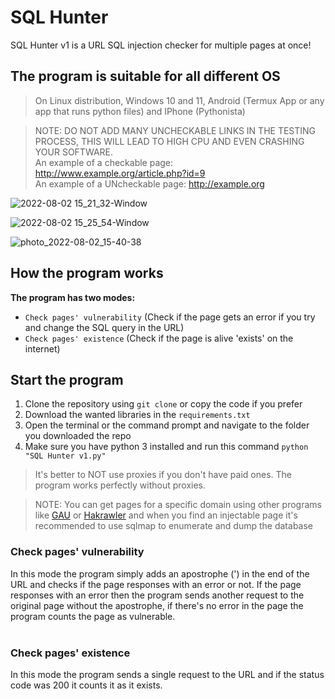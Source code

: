 # SQL Hunter 
SQL Hunter v1 is a URL SQL injection checker for multiple pages at once!

<h2> The program is suitable for all different OS</h2>

> On Linux distribution, Windows 10 and 11, Android (Termux App or any app that runs python files) and IPhone (Pythonista)

> NOTE: DO NOT ADD MANY UNCHECKABLE LINKS IN THE TESTING PROCESS, THIS WILL LEAD TO HIGH CPU AND EVEN CRASHING YOUR SOFTWARE.<br>
An example of a checkable page:   http://www.example.org/article.php?id=9<br>
An example of a UNcheckable page: http://example.org

![2022-08-02 15_21_32-Window](https://user-images.githubusercontent.com/58238467/182385361-f9326062-0ded-4bd9-9b23-a4905b5b4f7c.png)

![2022-08-02 15_25_54-Window](https://user-images.githubusercontent.com/58238467/182386333-bbb86799-f8a7-4115-8759-4e0bf304e753.png)

![photo_2022-08-02_15-40-38](https://user-images.githubusercontent.com/58238467/182389347-69c5795f-566b-4c58-83d8-e1bd3da047c2.jpg)

<h2> How the program works</h2>

**The program has two modes:**


- `Check pages' vulnerability` (Check if the page gets an error if you try and change the SQL query in the URL)
- `Check pages' existence`     (Check if the page is alive 'exists' on the internet)


## Start the program
1. Clone the repository using `git clone` or copy the code if you prefer
2. Download the wanted libraries in the `requirements.txt`
3. Open the terminal or the command prompt and navigate to the folder you downloaded the repo
4. Make sure you have python 3 installed and run this command `python "SQL Hunter v1.py"`
> It's better to NOT use proxies if you don't have paid ones. The program works perfectly without proxies.

> NOTE: You can get pages for a specific domain using other programs like [GAU](https://github.com/lc/gau) or [Hakrawler](https://github.com/hakluke/hakrawler) and when you find an injectable page it's recommended to use sqlmap to enumerate and dump the database

<h3> Check pages' vulnerability </h3>
In this mode the program simply adds an apostrophe (') in the end of the URL and checks if the page responses with an error or not. If the page responses with an error then the program sends another request to the original page without the apostrophe, if there's no error in the page the program counts the page as vulnerable.
<br>
<br>
<h3> Check pages' existence </h3>
In this mode the program sends a single request to the URL and if the status code was 200 it counts it as it exists.
<br>


